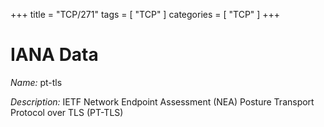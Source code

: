 +++
title = "TCP/271"
tags = [ "TCP" ]
categories = [ "TCP" ]
+++

# IANA Data

_Name:_ pt-tls

_Description:_ IETF Network Endpoint Assessment (NEA) Posture Transport Protocol over TLS (PT-TLS)

